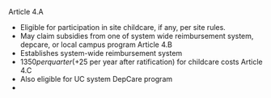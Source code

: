 Article 4.A
- Eligible for participation in site childcare, if any, per site rules. 
- May claim subsidies from one of system wide reimbursement system, depcare, or local campus program
Article 4.B
- Establishes system-wide reimbursement system
- $1350 per quarter (+$25 per year after ratification) for childcare costs
Article 4.C
- Also eligible for UC system DepCare program
- 